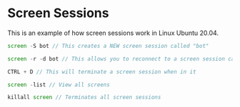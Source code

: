 # Screen Sessions

This is an example of how screen sessions work in Linux Ubuntu 20.04.

```js
screen -S bot // This creates a NEW screen session called "bot"

screen -r -d bot // This allows you to reconnect to a screen session called "bot"

CTRL + D // This will terminate a screen session when in it

screen -list // View all screens

killall screen // Terminates all screen sessions
```

